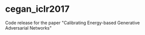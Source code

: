 # cegan_iclr2017
Code release for the paper "Calibrating Energy-based Generative Adversarial Networks"
